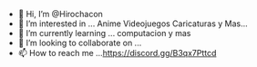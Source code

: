 - 👋 Hi, I’m @Hirochacon
- 👀 I’m interested in ... Anime Videojuegos Caricaturas y Mas...
- 🌱 I’m currently learning ... computacion y mas
- 💞️ I’m looking to collaborate on ...
- 📫 How to reach me ...https://discord.gg/B3qx7Pttcd

<!---
Hirochacon/Hirochacon is a ✨ special ✨ repository because its `README.md` (this file) appears on your GitHub profile.
You can click the Preview link to take a look at your changes.
--->
